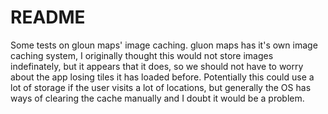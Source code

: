 # README #

Some tests on gloun maps' image caching.
gluon maps has it's own image caching system, I originally thought
this would not store images indefinately, but it appears that it does,
so we should not have to worry about the app losing tiles it has loaded 
before. Potentially this could use a lot of storage if the user visits a
lot of locations, but generally the OS has ways of clearing the cache
manually and I doubt it would be a problem.
